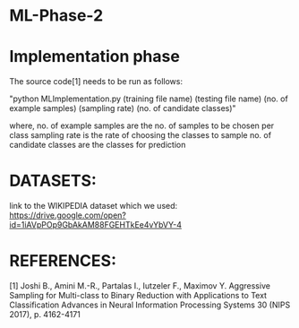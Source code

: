# ML-Phase-2
# Implementation phase
The source code[1] needs to be run as follows:

"python MLImplementation.py (training file name) (testing file name) (no. of example samples) (sampling rate) (no. of candidate classes)"

where,
no. of example samples are the no. of samples to be chosen per class
sampling rate is the rate of choosing the classes to sample
no. of candidate classes are the classes for prediction

# DATASETS:
link to the WIKIPEDIA dataset which we used: https://drive.google.com/open?id=1iAVpPOp9GbAkAM88FGEHTkEe4vYbVY-4

# REFERENCES:
[1] Joshi B., Amini M.-R., Partalas I., Iutzeler F., Maximov Y. Aggressive Sampling for Multi-class to Binary Reduction with Applications to Text Classification Advances in Neural Information Processing Systems 30 (NIPS 2017), p. 4162-4171
